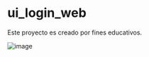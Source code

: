 # ui_login_web

Este proyecto es creado por fines educativos.

![image](https://github.com/edgarp9504/flutter_web_login_ui/blob/main/assets/gif-ui-login.gif)
